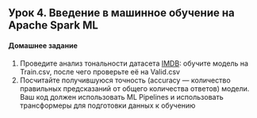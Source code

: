 ## Урок 4. Введение в машинное обучение на Apache Spark ML
#### Домашнее задание
1. Проведите анализ тональности датасета [IMDB](https://www.kaggle.com/columbine/imdb-dataset-sentiment-analysis-in-csv-format): обучите модель на Train.csv, после чего проверьте её на Valid.csv
2. Посчитайте получившуюся точность (accuracy — количество правильных предсказаний от общего количества ответов) модели. Ваш код должен использовать ML Pipelines и
использовать трансформеры для подготовки данных к обучению
